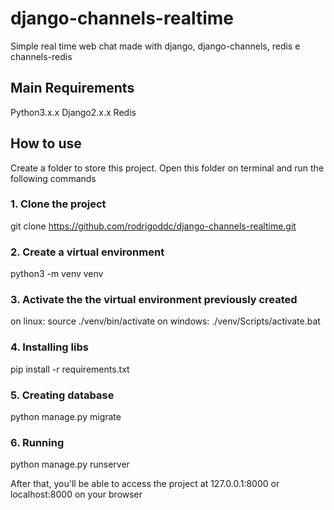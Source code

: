 # django-channels-realtime
Simple real time web chat made with django, django-channels, redis e channels-redis

## Main Requirements
Python3.x.x
Django2.x.x
Redis

## How to use
Create a folder to store this project. Open this folder on terminal and run the following commands

### 1. Clone the project
git clone https://github.com/rodrigoddc/django-channels-realtime.git

### 2. Create a virtual environment
python3 -m venv venv

### 3. Activate the the virtual environment previously created
on linux: source ./venv/bin/activate
on windows: ./venv/Scripts/activate.bat

### 4. Installing libs
pip install -r requirements.txt

### 5. Creating database
python manage.py migrate

### 6. Running
python manage.py runserver

After that, you'll be able to access the project at 127.0.0.1:8000 or localhost:8000 on your browser
